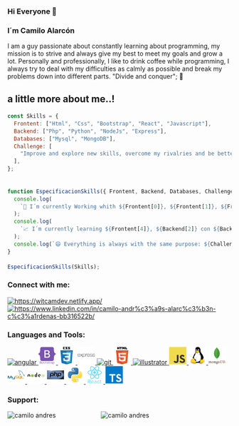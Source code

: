 ### Hi Everyone 👋

### I´m Camilo Alarcón

I am a guy passionate about constantly learning about programming, my mission is to strive and always give my best to meet my goals and grow a lot.
Personally and professionally, I like to drink coffee while programming, I always try to deal with my difficulties as calmly as possible and break 
my problems down into different parts.
"Divide and conquer"; 💯

## a little more about me..!
```js
const Skills = {
  Frontent: ["Html", "Css", "Bootstrap", "React", "Javascript"],
  Backend: ["Php", "Python", "NodeJs", "Express"],
  Databases: ["Mysql", "MongoDB"],
  Challenge: [
    "Improve and explore new skills, overcome my rivalries and be better every day than the previous one",
  ],
};


function EspecificacionSkills({ Frontent, Backend, Databases, Challenge }) {
  console.log(
    `💪 I´m currently Working whith ${Frontent[0]}, ${Frontent[1]}, ${Frontent[2]}, ${Backend[0]} ${Backend[1]}, ${Databases[1]}`
  );
  console.log(
    `📈 I´m currently learning ${Frontent[4]}, ${Backend[2]} con ${Backend[3]}, ${Databases[1]}`
  );
  console.log(`😄 Everything is always with the same purpose: ${Challenge}`);
}

EspecificacionSkills(Skills);
```


<h3 align="left">Connect with me:</h3>
<p align="left">
<a href="https://dev.to/https://witcamdev.netlify.app/" target="blank"><img align="center" src="https://raw.githubusercontent.com/rahuldkjain/github-profile-readme-generator/master/src/images/icons/Social/devto.svg" alt="https://witcamdev.netlify.app/" height="30" width="40" /></a>
<a href="https://linkedin.com/in/https://www.linkedin.com/in/camilo-andr%c3%a9s-alarc%c3%b3n-c%c3%a1rdenas-bb316522b/" target="blank"><img align="center" src="https://raw.githubusercontent.com/rahuldkjain/github-profile-readme-generator/master/src/images/icons/Social/linked-in-alt.svg" alt="https://www.linkedin.com/in/camilo-andr%c3%a9s-alarc%c3%b3n-c%c3%a1rdenas-bb316522b/" height="30" width="40" /></a>
</p>

<h3 align="left">Languages and Tools:</h3>
<p align="left"> <a href="https://angular.io" target="_blank" rel="noreferrer"> <img src="https://angular.io/assets/images/logos/angular/angular.svg" alt="angular" width="40" height="40"/> </a> <a href="https://getbootstrap.com" target="_blank" rel="noreferrer"> <img src="https://raw.githubusercontent.com/devicons/devicon/master/icons/bootstrap/bootstrap-plain-wordmark.svg" alt="bootstrap" width="40" height="40"/> </a> <a href="https://www.w3schools.com/css/" target="_blank" rel="noreferrer"> <img src="https://raw.githubusercontent.com/devicons/devicon/master/icons/css3/css3-original-wordmark.svg" alt="css3" width="40" height="40"/> </a> <a href="https://expressjs.com" target="_blank" rel="noreferrer"> <img src="https://raw.githubusercontent.com/devicons/devicon/master/icons/express/express-original-wordmark.svg" alt="express" width="40" height="40"/> </a> <a href="https://git-scm.com/" target="_blank" rel="noreferrer"> <img src="https://www.vectorlogo.zone/logos/git-scm/git-scm-icon.svg" alt="git" width="40" height="40"/> </a> <a href="https://www.w3.org/html/" target="_blank" rel="noreferrer"> <img src="https://raw.githubusercontent.com/devicons/devicon/master/icons/html5/html5-original-wordmark.svg" alt="html5" width="40" height="40"/> </a> <a href="https://www.adobe.com/in/products/illustrator.html" target="_blank" rel="noreferrer"> <img src="https://www.vectorlogo.zone/logos/adobe_illustrator/adobe_illustrator-icon.svg" alt="illustrator" width="40" height="40"/> </a> <a href="https://developer.mozilla.org/en-US/docs/Web/JavaScript" target="_blank" rel="noreferrer"> <img src="https://raw.githubusercontent.com/devicons/devicon/master/icons/javascript/javascript-original.svg" alt="javascript" width="40" height="40"/> </a> <a href="https://www.linux.org/" target="_blank" rel="noreferrer"> <img src="https://raw.githubusercontent.com/devicons/devicon/master/icons/linux/linux-original.svg" alt="linux" width="40" height="40"/> </a> <a href="https://www.mongodb.com/" target="_blank" rel="noreferrer"> <img src="https://raw.githubusercontent.com/devicons/devicon/master/icons/mongodb/mongodb-original-wordmark.svg" alt="mongodb" width="40" height="40"/> </a> <a href="https://www.mysql.com/" target="_blank" rel="noreferrer"> <img src="https://raw.githubusercontent.com/devicons/devicon/master/icons/mysql/mysql-original-wordmark.svg" alt="mysql" width="40" height="40"/> </a> <a href="https://nodejs.org" target="_blank" rel="noreferrer"> <img src="https://raw.githubusercontent.com/devicons/devicon/master/icons/nodejs/nodejs-original-wordmark.svg" alt="nodejs" width="40" height="40"/> </a> <a href="https://www.php.net" target="_blank" rel="noreferrer"> <img src="https://raw.githubusercontent.com/devicons/devicon/master/icons/php/php-original.svg" alt="php" width="40" height="40"/> </a> <a href="https://www.python.org" target="_blank" rel="noreferrer"> <img src="https://raw.githubusercontent.com/devicons/devicon/master/icons/python/python-original.svg" alt="python" width="40" height="40"/> </a> <a href="https://reactjs.org/" target="_blank" rel="noreferrer"> <img src="https://raw.githubusercontent.com/devicons/devicon/master/icons/react/react-original-wordmark.svg" alt="react" width="40" height="40"/> </a> <a href="https://www.typescriptlang.org/" target="_blank" rel="noreferrer"> <img src="https://raw.githubusercontent.com/devicons/devicon/master/icons/typescript/typescript-original.svg" alt="typescript" width="40" height="40"/> </a> </p>

<h3 align="left">Support:</h3>
<p><a href="https://www.buymeacoffee.com/camilo andres"> <img align="left" src="https://cdn.buymeacoffee.com/buttons/v2/default-yellow.png" height="50" width="210" alt="camilo andres" /></a><a href="https://ko-fi.com/camilo andres"> <img align="left" src="https://cdn.ko-fi.com/cdn/kofi3.png?v=3" height="50" width="210" alt="camilo andres" /></a></p><br><br>

